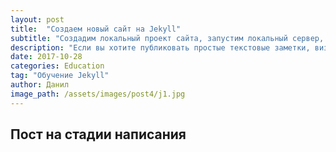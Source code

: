 ```yaml
---
layout: post
title:  "Создаем новый сайт на Jekyll"
subtitle: "Создадим локальный проект сайта, запустим локальный сервер, рассмотрим файлы проекта и посмотрим что у нас есть в самой базовой комплектации для создания сайтов и блогов"
description: "Если вы хотите публиковать простые текстовые заметки, визуальная составляющая вашего сайта вам не критична, то этот урок впринципе для вас и тот функционал Jekyll, который есть в самом начале довольно хорош. Если вам интересны визуальная составляющая и разные крутые и удобные фишки, то придется читать и ждать новых публикаций)))"
date: 2017-10-28
categories: Education
tag: "Обучение Jekyll"
author: Данил
image_path: /assets/images/post4/j1.jpg
---
```


## Пост на стадии написания